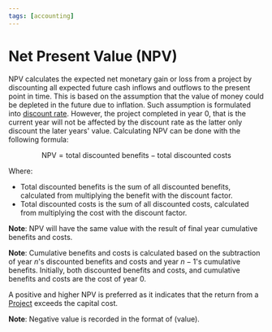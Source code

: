 ```yaml
---
tags: [accounting]
---
```


# Net Present Value (NPV)

NPV calculates the expected net monetary gain or loss from a project by
discounting all expected future cash inflows and outflows to the present point
in time. This is based on the assumption that the value of money could be
depleted in the future due to inflation. Such assumption is formulated into
[discount rate](202305061944.md). However, the project completed in year 0, that
is the current year will not be affected by the discount rate as the latter
only discount the later years' value. Calculating NPV can be done with the
following formula:

$$
\text{NPV} = \text{total discounted benefits} - \text{total discounted costs}
$$

Where:
- Total discounted benefits is the sum of all discounted benefits, calculated
  from multiplying the benefit with the discount factor.
- Total discounted costs is the sum of all discounted costs, calculated
  from multiplying the cost with the discount factor.

**Note**: NPV will have the same value with the result of final year cumulative
benefits and costs.

**Note**: Cumulative benefits and costs is calculated based on the subtraction
of year $n$'s discounted benefits and costs and year $n - 1$'s cumulative
benefits. Initially, both discounted benefits and costs, and cumulative
benefits and costs are the cost of year 0.

A positive and higher NPV is preferred as it indicates that the return from a
[Project](202303251004.md) exceeds the capital cost.

**Note**: Negative value is recorded in the format of (value).
